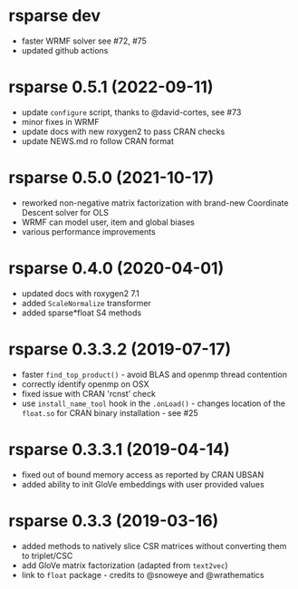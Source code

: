 # rsparse dev
- faster WRMF solver see #72, #75
- updated github actions

# rsparse 0.5.1 (2022-09-11)
- update `configure` script, thanks to @david-cortes, see #73
- minor fixes in WRMF
- update docs with new roxygen2 to pass CRAN checks
- update NEWS.md ro follow CRAN format

# rsparse 0.5.0 (2021-10-17)
- reworked non-negative matrix factorization with brand-new Coordinate Descent solver for OLS
- WRMF can model user, item and global biases
- various performance improvements

# rsparse 0.4.0 (2020-04-01)
- updated docs with roxygen2 7.1
- added `ScaleNormalize` transformer
- added sparse*float S4 methods

# rsparse 0.3.3.2 (2019-07-17)
- faster `find_top_product()` - avoid BLAS and openmp thread contention
- correctly identify openmp on OSX
- fixed issue with CRAN 'rcnst' check
- use `install_name_tool` hook in the `.onLoad()` - changes location of the `float.so` for CRAN binary installation - see #25

# rsparse 0.3.3.1 (2019-04-14)
- fixed out of bound memory access as reported by CRAN UBSAN
- added ability to init GloVe embeddings with user provided values

# rsparse 0.3.3 (2019-03-16)
- added methods to natively slice CSR matrices without converting them to triplet/CSC
- add GloVe matrix factorization (adapted from `text2vec`)
- link to `float` package - credits to @snoweye and @wrathematics
